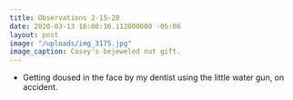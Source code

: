 ```yaml
---
title: Observations 2-15-20
date: 2020-03-13 16:00:16.112000000 -05:00
layout: post
image: "/uploads/img_3175.jpg"
image_caption: Casey's bejeweled nut gift.
---
```


- Getting doused in the face by my dentist using the little water gun, on accident.